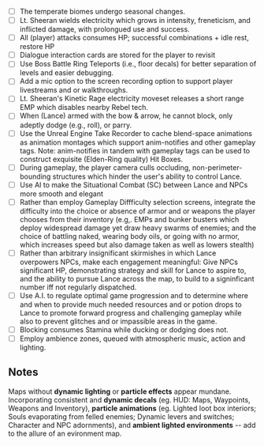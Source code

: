 - [ ] The temperate biomes undergo seasonal changes.
- [ ] Lt. Sheeran wields electricity which grows in intensity, freneticism, and inflicted damage, with prolongued use and success.
- [ ] All (player) attacks consumes HP; successful combinations + idle rest, restore HP
- [ ] Dialogue interaction cards are stored for the player to revisit
- [ ] Use Boss Battle Ring Teleports (i.e., floor decals) for better separation of levels and easier debugging.
- [ ] Add a mic option to the screen recording option to support player livestreams and or walkthroughs.
- [ ] Lt. Sheeran's Kinetic Rage electricity moveset releases a short range EMP which disables nearby Rebel tech.
- [ ] When (Lance) armed with the bow & arrow, he cannot block, only adeptly dodge (e.g., roll), or parry.
- [ ] Use the Unreal Engine Take Recorder to cache blend-space animations as animation montages which support anim-notifies and other gameplay tags. Note: anim-notifies in tandem with gameplay tags can be used to construct exquisite (Elden-Ring quality) Hit Boxes.
- [ ] During gameplay, the player camera culls occluding, non-perimeter-bounding structures which hinder the user's ability to control Lance.
- [ ] Use AI to make the Situational Combat (SC) between Lance and NPCs more smooth and elegant
- [ ] Rather than employ Gameplay Diffficulty selection screens, integrate the difficulty into the choice or absence of armor and or weapons the player chooses from their inventory (e.g,. EMPs and bunker busters which deploy widespread damage yet draw heavy swarms of enemies; and the choice of battling naked, wearing body oils, or going with no armor, which increases speed but also damage taken as well as lowers stealth)
- [ ] Rather than arbitrary insignificant skirmishes in which Lance overpowers NPCs, make each engagement meaningful: Give NPCs significant HP, demonstrating strategy and skill for Lance to aspire to, and the ability to pursue Lance across the map, to build to a signinficant number iff not regularly dispatched.
- [ ] Use A.I. to regulate optimal game progression and to determine where and when to provide much needed resources and or potion drops to Lance to promote forward progress and challenging gameplay while also to prevent glitches and or impassible areas in the game.
- [ ] Blocking consumes Stamina while ducking or dodging does not.
- [ ] Employ ambience zones, queued with atmospheric music, action and lighting.

## Notes

Maps without **dynamic lighting** or **particle effects** appear mundane. Incorporating consistent and **dynamic decals** (eg. HUD: Maps, Waypoints, Weapons and Inventory), **particle animations** (eg. Lighted loot box interiors; Souls evaporating from felled enemies; Dynamic levers and switches; Character and NPC adornments), and **ambient lighted environments** -- add to the allure of an evironment map.
